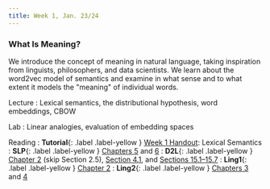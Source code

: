 ```yaml
---
title: Week 1, Jan. 23/24
---
```


### What Is Meaning?

We introduce the concept of meaning in natural language, taking inspiration from linguists, philosophers, and data scientists. We learn about the word2vec model of semantics and examine in what sense and to what extent it models the "meaning" of individual words.

Lecture
: Lexical semantics, the distributional hypothesis, word embeddings, CBOW

Lab
: Linear analogies, evaluation of embedding spaces

Reading
: **Tutorial**{: .label .label-yellow } [Week 1 Handout](https://drive.google.com/file/d/1cot4iIwgIrQjC8jGYbhM4SnnHSB2oaRQ/view?usp=drive_link): Lexical Semantics
: **SLP**{: .label .label-yellow } [Chapters 5](https://web.stanford.edu/~jurafsky/slp3/5.pdf) and [6](https://web.stanford.edu/~jurafsky/slp3/6.pdf)
: **D2L**{: .label .label-yellow } [Chapter 2](https://d2l.ai/chapter_preliminaries/index.html) (skip Section 2.5), [Section 4.1](https://d2l.ai/chapter_linear-classification/softmax-regression.html), and [Sections 15.1–15.7](https://d2l.ai/chapter_natural-language-processing-pretraining/)
: **Ling1**{: .label .label-yellow } [Chapter 2](https://link.springer.com/chapter/10.1007/978-3-031-02150-3_2)
: **Ling2**{: .label .label-yellow } [Chapters 3](https://link.springer.com/chapter/10.1007/978-3-031-02172-5_3) and [4](https://link.springer.com/chapter/10.1007/978-3-031-02172-5_4)

<!--
Lecture
: [Slides](https://drive.google.com/file/d/1w6hHItHkn3R7QI1AiN9500J5cSRdOCTT/view?usp=share_link), 
[Zoom Recording](https://nyu.zoom.us/rec/share/6CGMe6KzGdXMsh2vN0_0o8pAi3inExMjoA38xgWQEI8RYR1BdEKzGrnu9hnxFk8S.HQiIXcuZe6JCU0th?startTime=1674572102000)

Lab
: [Colab Notebook](https://colab.research.google.com/drive/1ehOgBO1iqIITO5T1w5SN5ExhPPs-nSrR?usp=sharing),
[Zoom Recording](https://nyu.zoom.us/rec/share/uoPqYrtBEgIO8ihJqpaat0xKCCGJ2yHYqVJw5ayYDsZFxdthEpfWzog2_Gxbcur-.77NL8dp_0H7QQl-L)
-->